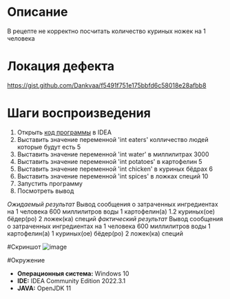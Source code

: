 # Описание
В рецепте не корректно посчитать количество куриных ножек на 1 человека

# Локация дефекта
https://gist.github.com/Dankvaa/f5491f751e175bbfd6c58018e28afbb8

# Шаги воспроизведения

1. Открыть [код программы](https://gist.github.com/Dankvaa/f5491f751e175bbfd6c58018e28afbb8 ) в IDEA
2.  Выставить значение переменной 'int eaters' колличество людей которые будут есть 5
3. Выставить значение переменной 'int water' в миллилитрах 3000
4. Выставить значение переменной 'int potatoes' в картофелин 5
5. Выставить значение переменной 'int chicken' в куриных бёдрах 6
6. Выставить значение переменной 'int spices' в ложках специй 10
7. Запустить программу
8. Посмотреть вывод

*Ожидаемый результат* Вывод сообщения о затраченных ингредиентах на 1 человека
600 миллилитров воды
1 картофелин(а)
1.2 куриных(ое) бёдер(ро)
2 ложек(ка) специй
*фактический результат* Вывод сообщения о затраченных ингредиентах на 1 человека
600 миллилитров воды
1 картофелин(а)
1 куриных(ое) бёдер(ро)
2 ложек(ка) специй


#Скриншот
![image](https://user-images.githubusercontent.com/113020570/211374937-c15a49f9-48f2-4fe2-bedb-618951c5d57d.png)

#Окружение
* **Операционныя система:** Windows 10
*  **IDE:** IDEA Community Edition 2022.3.1
*  **JAVA:** OpenJDK 11
